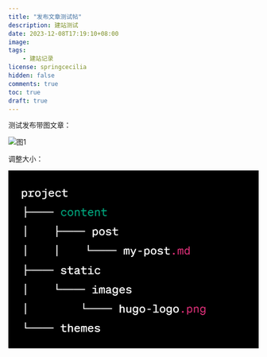 ```yaml
---
title: "发布文章测试帖"
description: 建站测试
date: 2023-12-08T17:19:10+08:00
image: 
tags: 
    - 建站记录
license: springcecilia
hidden: false
comments: true
toc: true
draft: true
---
```


测试发布带图文章：

![图1](/blog/myblog/static/img/1.png)

调整大小：

<img src="/images/1.png" alt="Alt Text" style="width: 600px; height: auto;">
